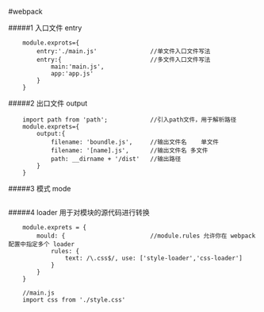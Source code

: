 #webpack

#####1	入口文件	entry
```
    module.exprots={
		entry:'./main.js'				//单文件入口文件写法
		entry:{							//多文件入口文件写法
			main:'main.js',
			app:'app.js'
		}
	}
```

#####2 出口文件		output
```
	import path from 'path';			//引入path文件，用于解析路径
	module.exprets={
		output:{
			filename: 'boundle.js',		//输出文件名    单文件
			filename: '[name].js',		//输出文件名	多文件
			path: __dirname + '/dist'	//输出路径
		}
	}
```

#####3 模式			mode
```

```

#####4 loader		用于对模块的源代码进行转换
```
	module.exprets = {
		mould: {						//module.rules 允许你在 webpack 配置中指定多个 loader
			rules: {					
				text: /\.css$/, use: ['style-loader','css-loader']
			}
		}
	}

	//main.js
	import css from './style.css'
```